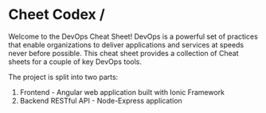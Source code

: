 # Cheet Codex /

Welcome to the DevOps Cheat Sheet! DevOps is a powerful set of practices that enable organizations to deliver applications and services at speeds never before possible. This cheat sheet provides a collection of Cheat sheets for a couple of key DevOps tools.

The project is split into two parts:
1. Frontend - Angular web application built with Ionic Framework
2. Backend RESTful API - Node-Express application